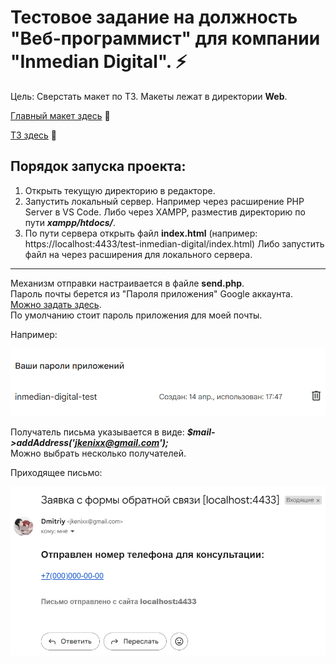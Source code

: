 # Тестовое задание на должность "Веб-программист" для компании "Inmedian Digital". ⚡   

Цель: Сверстать макет по ТЗ. Макеты лежат в директории **Web**.   

[Главный макет здесь](https://github.com/jkenix/test-inmedian-digital/blob/main/web/test_01.psd) 🔗   

[ТЗ здесь](https://github.com/jkenix/test-inmedian-digital/blob/main/web/%D0%9E%D0%BF%D0%B8%D1%81%D0%B0%D0%BD%D0%B8%D0%B5.txt) 🔗   

## Порядок запуска проекта:   
1. Открыть текущую директорию в редакторе.
2. Запустить локальный сервер. Например через расширение PHP Server в VS Code. Либо через XAMPP, разместив директорию по пути ***xampp/htdocs/***.
3. По пути сервера открыть файл **index.html** (например: https://localhost:4433/test-inmedian-digital/index.html) Либо запустить файл на через расширения для локального сервера.

---

Механизм отправки настраивается в файле **send.php**.   
Пароль почты берется из "Пароля приложения" Google аккаунта. [Можно задать здесь](https://myaccount.google.com/u/2/apppasswords?roistat_visit=1659506&rapt=AEjHL4P7U_5-hsFqwJGbXV0QObfu-VHNLBbTtR0Xc0gsisxPVokSdz7V5IfWLSNxDEwoYxlCrPf_YAAqmTyCQf3bSo3bYbagDdHo0KYPgkTofddztyrK-N8).   
По умолчанию стоит пароль приложения для моей почты.   

Например:   

![password mail](/web/password_email.png)   

Получатель письма указывается в виде: ***$mail->addAddress('jkenixx@gmail.com');***   
Можно выбрать несколько получателей.   

Приходящее письмо:   

![password mail](/web/email.png)   